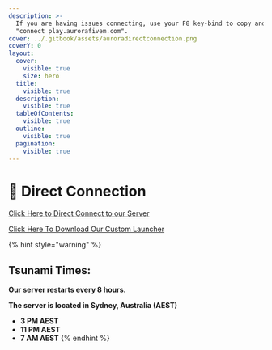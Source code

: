 ```yaml
---
description: >-
  If you are having issues connecting, use your F8 key-bind to copy and paste,
  "connect play.aurorafivem.com".
cover: ../.gitbook/assets/auroradirectconnection.png
coverY: 0
layout:
  cover:
    visible: true
    size: hero
  title:
    visible: true
  description:
    visible: true
  tableOfContents:
    visible: true
  outline:
    visible: true
  pagination:
    visible: true
---
```


# 📱 Direct Connection

[Click Here to Direct Connect to our Server](https://cfx.re/join/9xr5om)

[Click Here To Download Our Custom Launcher](https://www.trackyserver.com/server/1913789)

{% hint style="warning" %}
## **Tsunami Times:**&#x20;

**Our server restarts every 8 hours.**

**The server is located in Sydney, Australia (AEST)**

* **3 PM AEST**
* **11 PM AEST**
* **7 AM AEST**
{% endhint %}

